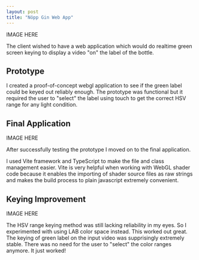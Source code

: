 ```yaml
---
layout: post
title: "Nöpp Gin Web App"
---
```


IMAGE HERE

The client wished to have a web application which would do realtime green screen keying to display a video "on" the label of the bottle.

## Prototype

I created a proof-of-concept webgl application to see if the green label could be keyed out reliably enough. The prototype was functional but it required the user to "select" the label using touch to get the correct HSV range for any light condition.

## Final Application

IMAGE HERE

After successfully testing the prototype I moved on to the final application.

I used Vite framework and TypeScript to make the file and class management easier. Vite is very helpful when working with WebGL shader code because it enables the importing of shader source files as raw strings and makes the build process to plain javascript extremely convenient.

## Keying Improvement

IMAGE HERE

The HSV range keying method was still lacking reliability in my eyes. So I experimented with using LAB color space instead. This worked out great. The keying of green label on the input video was supprisingly extremely stable. There was no need for the user to "select" the color ranges anymore. It just worked!
